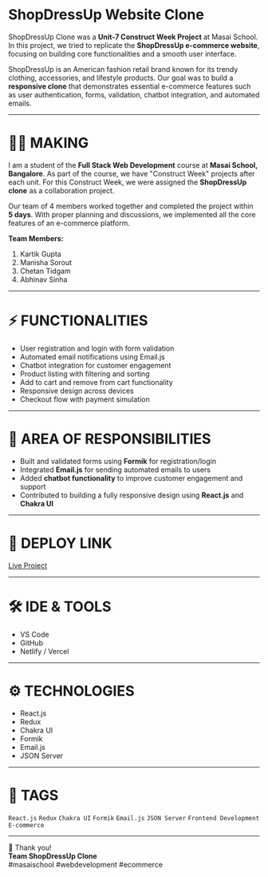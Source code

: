 
# ShopDressUp Website Clone

ShopDressUp Clone was a **Unit-7 Construct Week Project** at Masai School. In this project, we tried to replicate the **ShopDressUp e-commerce website**, focusing on building core functionalities and a smooth user interface.  

ShopDressUp is an American fashion retail brand known for its trendy clothing, accessories, and lifestyle products. Our goal was to build a **responsive clone** that demonstrates essential e-commerce features such as user authentication, forms, validation, chatbot integration, and automated emails.  

---

# 👩‍💻 MAKING

I am a student of the **Full Stack Web Development** course at **Masai School, Bangalore**. As part of the course, we have "Construct Week" projects after each unit. For this Construct Week, we were assigned the **ShopDressUp clone** as a collaboration project.  

Our team of 4 members worked together and completed the project within **5 days**. With proper planning and discussions, we implemented all the core features of an e-commerce platform.  

**Team Members:**  
1. Kartik Gupta  
2. Manisha Sorout  
3. Chetan Tidgam  
4. Abhinav Sinha 
---

# ⚡ FUNCTIONALITIES

- User registration and login with form validation  
- Automated email notifications using Email.js  
- Chatbot integration for customer engagement  
- Product listing with filtering and sorting  
- Add to cart and remove from cart functionality  
- Responsive design across devices  
- Checkout flow with payment simulation  

---

# 🌟 AREA OF RESPONSIBILITIES

- Built and validated forms using **Formik** for registration/login  
- Integrated **Email.js** for sending automated emails to users  
- Added **chatbot functionality** to improve customer engagement and support  
- Contributed to building a fully responsive design using **React.js** and **Chakra UI**  

---

# 🚀 DEPLOY LINK  

[Live Project](https://shopdressup.netlify.app/)  

---

# 🛠️ IDE & TOOLS

- VS Code  
- GitHub  
- Netlify / Vercel  

---

# ⚙️ TECHNOLOGIES

- React.js  
- Redux  
- Chakra UI  
- Formik  
- Email.js  
- JSON Server  

---

# 📌 TAGS  

`React.js` `Redux` `Chakra UI` `Formik` `Email.js` `JSON Server` `Frontend Development` `E-commerce`  

---

🙏 Thank you!  
**Team ShopDressUp Clone**  
#masaischool #webdevelopment #ecommerce  


